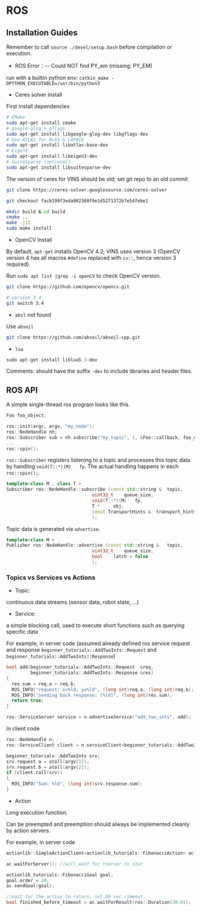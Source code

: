 # ROS

## Installation Guides

Remember to call `source ./devel/setup.bash` before compilation or execution.

* ROS Error：-- Could NOT find PY_em (missing: PY_EM)

run with a builtin python env:
`catkin_make -DPYTHON_EXECUTABLE=/usr/bin/python3`

* Ceres solver install

First install dependencies
```bash
# CMake
sudo apt-get install cmake
# google-glog + gflags
sudo apt-get install libgoogle-glog-dev libgflags-dev
# Use ATLAS for BLAS & LAPACK
sudo apt-get install libatlas-base-dev
# Eigen3
sudo apt-get install libeigen3-dev
# SuiteSparse (optional)
sudo apt-get install libsuitesparse-dev
```

The version of ceres for VINS should be old; set git repo to an old commit
```bash
git clone https://ceres-solver.googlesource.com/ceres-solver

git checkout facb199f3eda902360f9e1d5271372b7e54febe1

mkdir build & cd build
cmake ..
make -j12
sudo make install
```

* OpenCV Install

By default, `apt-get` installs OpenCV 4.2; VINS uses version 3 (OpenCV version 4 has all macros `#define` replaced with `cv::`, hence version 3 required).

Run `sudo apt list |grep -i openCV` to check OpenCV version.

```bash
git clone https://github.com/opencv/opencv.git

# version 3.4
git switch 3.4
```

* `absl` not found

Use `abseil`

```bash
git clone https://github.com/abseil/abseil-cpp.git
```

* `lua`

```cpp
sudo apt-get install liblua5.3-dev
```
Comments: should have the suffix `-dev` to include libraries and header files.

## ROS API

A simple single-thread ros program looks like this.
```cpp
Foo foo_object;

ros::init(argc, argv, "my_node");
ros::NodeHandle nh;
ros::Subscriber sub = nh.subscribe("my_topic", 1, &Foo::callback, foo_object);
...
ros::spin();
```

`ros::Subscriber` registers listening to a topic and processes this topic data by handling `void(T::*)(M) 	fp`.
The actual handling happens in each `ros::spin();`. 
```cpp
template<class M , class T >
Subscriber ros::NodeHandle::subscribe (const std::string & 	topic,
                                uint32_t 	queue_size,
                                void(T::*)(M) 	fp,
                                T * 	obj,
                                const TransportHints & 	transport_hints = TransportHints() 
                                );
```

Topic data is generated via `advertise`.
```cpp
template<class M >
Publisher ros::NodeHandle::advertise (const std::string & 	topic,
                                uint32_t 	queue_size,
                                bool 	latch = false 
                                );
```

### Topics vs Services vs Actions

* Topic:

continuous data streams (sensor data, robot state, …)

* Service:

a simple blocking call, used to execute short functions such as querying specific data

For example, in server code (assumed already defined ros service request and response `beginner_tutorials::AddTwoInts::Request` and `beginner_tutorials::AddTwoInts::Response`)
```cpp
bool add(beginner_tutorials::AddTwoInts::Request  &req,
         beginner_tutorials::AddTwoInts::Response &res)
{
  res.sum = req.a + req.b;
  ROS_INFO("request: x=%ld, y=%ld", (long int)req.a, (long int)req.b);
  ROS_INFO("sending back response: [%ld]", (long int)res.sum);
  return true;
}

ros::ServiceServer service = n.advertiseService("add_two_ints", add);
```

In client code
```cpp
ros::NodeHandle n;
ros::ServiceClient client = n.serviceClient<beginner_tutorials::AddTwoInts>("add_two_ints");

beginner_tutorials::AddTwoInts srv;
srv.request.a = atoll(argv[1]);
srv.request.b = atoll(argv[2]);
if (client.call(srv))
{
  ROS_INFO("Sum: %ld", (long int)srv.response.sum);
}
```

* Action

Long execution function.

Can be preempted and preemption should always be implemented cleanly by action servers.

For example, in server code
```cpp
actionlib::SimpleActionClient<actionlib_tutorials::FibonacciAction> ac("fibonacci", true);

ac.waitForServer(); //will wait for tserver to star

actionlib_tutorials::FibonacciGoal goal;
goal.order = 20;
ac.sendGoal(goal);

//wait for the action to return, set 30 sec rimeout
bool finished_before_timeout = ac.waitForResult(ros::Duration(30.0));
```